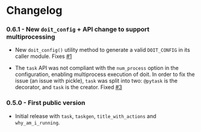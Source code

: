 # Changelog

### 0.6.1 - New `doit_config` + API change to support multiprocessing

 * New `doit_config()` utility method to generate a valid `DOIT_CONFIG` in its caller module. Fixes [#1](https://github.com/smarie/python-doit-api/issues/1)

 * The `task` API was not compliant with the `num_process` option in the configuration, enabling multiprocess execution of doit. In order to fix the issue (an issue with pickle), `task` was split into two: `@pytask` is the decorator, and `task` is the creator. Fixed [#3](https://github.com/smarie/python-doit-api/issues/3) 

### 0.5.0 - First public version

 * Initial release with `task`, `taskgen`, `title_with_actions` and `why_am_i_running`.
